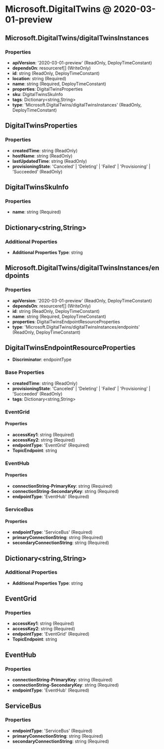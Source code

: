 # Microsoft.DigitalTwins @ 2020-03-01-preview

## Microsoft.DigitalTwins/digitalTwinsInstances
### Properties
* **apiVersion**: '2020-03-01-preview' (ReadOnly, DeployTimeConstant)
* **dependsOn**: resourceref[] (WriteOnly)
* **id**: string (ReadOnly, DeployTimeConstant)
* **location**: string (Required)
* **name**: string (Required, DeployTimeConstant)
* **properties**: DigitalTwinsProperties
* **sku**: DigitalTwinsSkuInfo
* **tags**: Dictionary<string,String>
* **type**: 'Microsoft.DigitalTwins/digitalTwinsInstances' (ReadOnly, DeployTimeConstant)

## DigitalTwinsProperties
### Properties
* **createdTime**: string (ReadOnly)
* **hostName**: string (ReadOnly)
* **lastUpdatedTime**: string (ReadOnly)
* **provisioningState**: 'Canceled' | 'Deleting' | 'Failed' | 'Provisioning' | 'Succeeded' (ReadOnly)

## DigitalTwinsSkuInfo
### Properties
* **name**: string (Required)

## Dictionary<string,String>
### Additional Properties
* **Additional Properties Type**: string

## Microsoft.DigitalTwins/digitalTwinsInstances/endpoints
### Properties
* **apiVersion**: '2020-03-01-preview' (ReadOnly, DeployTimeConstant)
* **dependsOn**: resourceref[] (WriteOnly)
* **id**: string (ReadOnly, DeployTimeConstant)
* **name**: string (Required, DeployTimeConstant)
* **properties**: DigitalTwinsEndpointResourceProperties
* **type**: 'Microsoft.DigitalTwins/digitalTwinsInstances/endpoints' (ReadOnly, DeployTimeConstant)

## DigitalTwinsEndpointResourceProperties
* **Discriminator**: endpointType
### Base Properties
* **createdTime**: string (ReadOnly)
* **provisioningState**: 'Canceled' | 'Deleting' | 'Failed' | 'Provisioning' | 'Succeeded' (ReadOnly)
* **tags**: Dictionary<string,String>
### EventGrid
#### Properties
* **accessKey1**: string (Required)
* **accessKey2**: string (Required)
* **endpointType**: 'EventGrid' (Required)
* **TopicEndpoint**: string

### EventHub
#### Properties
* **connectionString-PrimaryKey**: string (Required)
* **connectionString-SecondaryKey**: string (Required)
* **endpointType**: 'EventHub' (Required)

### ServiceBus
#### Properties
* **endpointType**: 'ServiceBus' (Required)
* **primaryConnectionString**: string (Required)
* **secondaryConnectionString**: string (Required)


## Dictionary<string,String>
### Additional Properties
* **Additional Properties Type**: string

## EventGrid
### Properties
* **accessKey1**: string (Required)
* **accessKey2**: string (Required)
* **endpointType**: 'EventGrid' (Required)
* **TopicEndpoint**: string

## EventHub
### Properties
* **connectionString-PrimaryKey**: string (Required)
* **connectionString-SecondaryKey**: string (Required)
* **endpointType**: 'EventHub' (Required)

## ServiceBus
### Properties
* **endpointType**: 'ServiceBus' (Required)
* **primaryConnectionString**: string (Required)
* **secondaryConnectionString**: string (Required)

